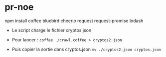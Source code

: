 # pr-noe
npm install coffee bluebird cheerio request request-promise lodash


- Le script charge le fichier cryptos.json
- Pour lancer :
  `coffee ./crawl.coffee > cryptos2.json`

- Puis copier la sortie dans cryptos.json
  `mv ./cryptos2.json cryptos.json`
